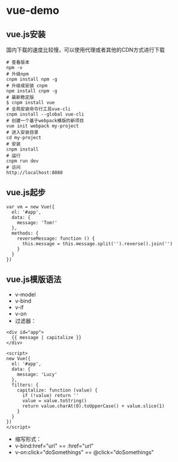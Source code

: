 # vue-demo
## vue.js安装
国内下载的速度比较慢，可以使用代理或者其他的CDN方式进行下载
```
# 查看版本
npm -v
# 升级npm
cnpm install npm -g
# 升级或安装 cnpm
npm install cnpm -g
# 最新稳定版
$ cnpm install vue
# 全局安装命令行工具vue-cli
cnpm install --global vue-cli
# 创建一个基于webpack模版的新项目
vue init webpack my-project
# 进入安装目录
cd my-project
# 安装
cnpm install
# 运行
cnpm run dev
# 访问
http://localhost:8080
```
## vue.js起步
```
var vm = new Vue({
  el: '#app',
  data: {
    message: 'Tom!'
  },
  methods: {
    reverseMessage: function () {
      this.message = this.message.split('').reverse().join('')
    }
  }
})
```
## vue.js模版语法
- v-model
- v-bind
- v-if
- v-on
- 过滤器：
```
<div id="app">
  {{ message | capitalize }}
</div>
	
<script>
new Vue({
  el: '#app',
  data: {
	message: 'Lucy'
  },
  filters: {
    capitalize: function (value) {
      if (!value) return ''
      value = value.toString()
      return value.charAt(0).toUpperCase() + value.slice(1)
    }
  }
})
</script>
```
- 缩写形式：
- v-bind:href="url" == :href="url"
- v-on:click="doSomethings" == @click="doSomethings"

